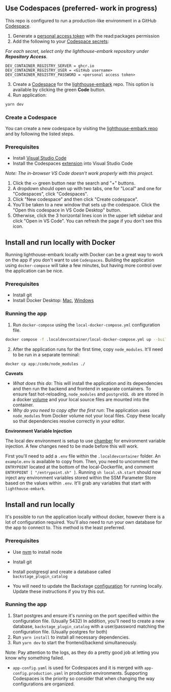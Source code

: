 ## Use Codespaces (preferred- work in progress)

This repo is configured to run a production-like environment in a GitHub [Codespace](https://github.com/features/codespaces).

1. Generate a [personal access token](https://docs.github.com/en/authentication/keeping-your-account-and-data-secure/creating-a-personal-access-token) with the read:packages permission
2. Add the following to your [Codespace secrets](https://github.com/settings/codespaces):

_For each secret, select only the lighthouse-embark repository under **Repository Access**._

```env
DEV_CONTAINER_REGISTRY_SERVER = ghcr.io
DEV_CONTAINER_REGISTRY_USER = <GitHub username>
DEV_CONTAINER_REGISTRY_PASSWORD = <personal access token>
```

3. Create a [Codespace](https://docs.github.com/en/codespaces) for the [lighthouse-embark](https://github.com/department-of-veterans-affairs/lighthouse-embark) repo. This option is available by clicking the green **Code** button.
4. Run application:

```bash
yarn dev
```

### Create a Codespace

You can create a new codespace by visiting the [lighthouse-embark repo](https://github.com/department-of-veterans-affairs/lighthouse-embark) and by following the listed steps.

### Prerequisites

- Install [Visual Studio Code](https://code.visualstudio.com/)
- Install the Codespaces [extension](https://marketplace.visualstudio.com/items?itemName=GitHub.codespaces) into Visual Studio Code

_Note: The in-browser VS Code doesn't work properly with this project._

1. Click the `<>` green button near the search and "+" buttons.
2. A dropdown should open up with two tabs, one for "Local" and one for "Codespaces", click "Codespaces".
3. Click "New codespace" and then click "Create codespace".
4. You'll be taken to a new window that sets up the codespace. Click the "Open this codespace in VS Code Desktop" button.
5. Otherwise, click the 3 horizontal lines icon in the upper left sidebar and click "Open in VS Code". You can refresh the page if you don't see this icon.

## Install and run locally with Docker

Running lighthouse-embark locally with Docker can be a great way to work on the app if you don't want to use `Codespaces`. Building the application using `docker-compose` will take a few minutes, but having more control over the application can be nice.

### Prerequisites

- Install git
- Install Docker Desktop: [Mac](https://docs.docker.com/docker-for-mac/install/), [Windows](https://docs.docker.com/docker-for-windows/install/)

### Running the app

1. Run `docker-compose` using the `local-docker-compose.yml` configuration file.

```bash
docker compose -f .localdevcontainer/local-docker-compose.yml up --build
```

2. After the application runs for the first time, copy `node_modules`. It'll need to be run in a separate terminal:

```bash
docker cp app:/code/node_modules ./
```

**Caveats**

- _What does this do_: This will install the application and its dependencies and then run the backend and frontend in separate containers. To ensure fast hot-reloading, `node_modules` and `postgreSQL db` are stored in a docker [volume](https://docs.docker.com/storage/volumes/) and your local source files are mounted into the container.
- _Why do you need to copy after the first run_: The application uses `node_modules` from Docker volume not your local files. Copy these locally so that dependencies resolve correctly in your editor.

**Environment Variable Injection**

The local dev environment is setup to use [chamber](https://github.com/segmentio/chamber) for environment variable injection. A few changes need to be made before this will work.

First you'll need to add a `.env` file within the `.localdevcontainer` folder. An `example.env` is available to copy from. Then, you need to uncomment the `ENTRYPOINT` located at the bottom of the local-Dockerfile, and comment `ENTRYPOINT [ "/entrypoint.sh" ]`. Running `sh local.sh.start` should now inject any environment variables stored within the SSM Parameter Store based on the values within `.env`. It'll grab any variables that start with `lighthouse-embark`.

## Install and run locally

It's possible to run the application locally without docker, however there is a lot of configuration required. You'll also need to run your own database for the app to connect to. This method is the least preferred.

### Prerequisites

- Use [nvm](https://github.com/nvm-sh/nvm) to install node
- Install git
- Install postgresql and create a database called `backstage_plugin_catalog`

- You will need to update the Backstage [configuration](https://backstage.io/docs/conf/#docsNav) for running locally. Update these instructions if you try this out.

### Running the app

1. Start postgres and ensure it's running on the port specified within the configuration file. (Usually 5432) In addition, you'll need to create a new database, `backstage_plugin_catalog` with a user/password matching the configuration file. (Usually postgres for both)
2. Run `yarn install` to install all necessary dependencies.
3. Run `yarn dev` to start the frontend/backend simultaneously.

Note: Pay attention to the logs, as they do a pretty good job at letting you know why something failed.

- `app-config.yaml` is used for Codespaces and it is merged with `app-config.production.yaml` in production environments. Supporting Codespaces is the priority so consider that when changing the way configurations are organized.
